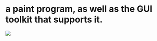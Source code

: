 # a paint program, as well as the GUI toolkit that supports it.
![](https://www.cis.upenn.edu/~cis120/current/hw/hw05/gui.png)
